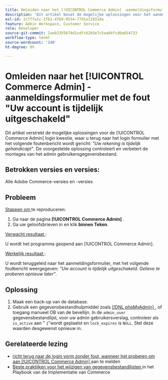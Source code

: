```yaml
---
title: Omleiden naar het [!UICONTROL Commerce Admin] -aanmeldingsformulier met de fout "Uw account is tijdelijk uitgeschakeld"
description: 'Dit artikel bevat de mogelijke oplossingen voor het aanmeldingsprobleem van Commerce Admin, waarbij u met het volgende foutbericht terugkeert naar het aanmeldingsformulier: *"Uw account is tijdelijk uitgeschakeld"*. De voorgestelde oplossing controleert en verbetert de montages van het admin gebruikersgegevensbestand.'
exl-id: 1c7ffa1c-1fb1-4f69-9534-77d1e119318a
feature: Admin Workspace, Customer Service
role: Developer
source-git-commit: 2aeb2355b74d1cdfc62b5e7c5aa04fcd0a654733
workflow-type: tm+mt
source-wordcount: '240'
ht-degree: 0%

---
```


# Omleiden naar het [!UICONTROL Commerce Admin] -aanmeldingsformulier met de fout &quot;Uw account is tijdelijk uitgeschakeld&quot;

Dit artikel verstrekt de mogelijke oplossingen voor de [!UICONTROL Commerce Admin] login kwestie, waar u terug naar het login formulier met het volgende foutenbericht wordt gericht: *&quot;Uw rekening is tijdelijk gehandicapt&quot;*. De voorgestelde oplossing controleert en verbetert de montages van het admin gebruikersgegevensbestand.

## Betrokken versies en versies:

Alle Adobe Commerce-versies en -versies

## Probleem

<u> Stappen om </u> te reproduceren:

1. Ga naar de pagina **[!UICONTROL Commerce Admin]** .
1. Ga uw geloofsbrieven in en klik **binnen Teken**.

<u> Verwacht resultaat </u>:

U wordt het programma geopend aan [!UICONTROL Commerce Admin].

<u> Werkelijk resultaat </u>:

U wordt teruggeleid naar het aanmeldingsformulier, met het volgende foutbericht weergegeven: *&quot;Uw account is tijdelijk uitgeschakeld. Gelieve te proberen opnieuw later&quot;*.

## Oplossing

1. Maak een back-up van de database.
1. Gebruik een gegevensbestandhulpmiddel zoals [[!DNL phpMyAdmin] ](https://experienceleague.adobe.com/en/docs/commerce-operations/installation-guide/prerequisites/optional-software#phpmyadmin), of toegang manueel OB van de bevellijn. In de `admin_user` gegevensbestandlijst, voor uw admin gebruikersverslag, controleer als `is_active` aan &quot; `1`&quot;wordt geplaatst en `lock_expires` is `NULL`. Stel deze waarden desgewenst opnieuw in.

## Gerelateerde lezing

* [ richt terug naar de login vorm zonder fout, wanneer het proberen om aan [!UICONTROL Commerce Admin] ](https://experienceleague.adobe.com/en/docs/commerce-knowledge-base/kb/troubleshooting/miscellaneous/login-redirect-when-trying-to-login-to-magento-admin) aan te melden
* [ Beste praktijken voor het wijzigen van gegevensbestandlijsten ](https://experienceleague.adobe.com/en/docs/commerce-operations/implementation-playbook/best-practices/development/modifying-core-and-third-party-tables#why-adobe-recommends-avoiding-modifications) in het Playbook van de Implementatie van Commerce
